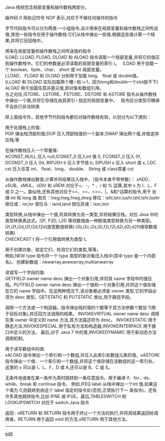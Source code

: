 Java 栈帧包含局部变量和操作数栈两部分。

操作码 0 用助记符号 NOP 表示,对应于不做任何操作的指令

字节代码指令可以分为两类:一小组指令,设计用来在局部变量和操作数栈之间传送值;其他一些指令仅用于操作数栈:它们从栈中弹出一些值,根据这些值计算一个结果,并将它压回栈中。

用来在局部变量和操作数栈之间传送值的指令：  
ILOAD, LLOAD, FLOAD, DLOAD 和 ALOAD 指令读取一个局部变量,并将它的值压到操作数栈中。它们的参数是必须读取的局部变量的索引 i。  
ILOAD 用于加载一个 boolean、byte、char、 short 或 int 局部变量。   
LLOAD、 FLOAD 和 DLOAD 分别用于加载 long、 float 或 double值。  
(LLOAD 和 DLOAD 实际加载两个槽 i 和 i+1，因为long和double一个slot放不下)  
ALOAD 用于加载任意非基元值,即对象和数组引用。  
与之对应,ISTORE、LSTORE、FSTORE、DSTORE 和 ASTORE 指令从操作数栈中弹出一个值,并将它存储在由其索引 i 指定的局部变量中。  
指令区分类型可确保不会执行非法转换

除上面指令外，其他字节代码指令都仅对操作数栈有效，以划分为以下类别：

用于处理栈上的值:  
POP 弹出栈顶部的值;DUP 压入顶部栈值的一个副本;SWAP 弹出两个值,并按逆序压栈;等

在操作数栈压入一个常量值:  
ACONST_NULL 压入 null,ICONST_0 压入int 值 0, FCONST_0 压入 0f, DCONST_0 压入 0d, BIPUSH b 压入字节值 b, SIPUSH s 压入 short 值 s, 
LDC cst 压入任意 int、 float、long、 double、 String 或 class常量 cst

从操作数栈弹出数值,计算并将结果压入栈中，（指令本身不带参数）：
xADD、xSUB、xMUL、xDIV 和 xREM 对应于+、-、* 、/ 和 % 运算,其中 x 为 I、L、F 或 D 之一。类似地,还有其他对应于<<、>>、>>>、|、&和^运算的指令,用于
处理 int 和 long 值
取负：ineg,lneg,fneg,dneg 
移位：ishl,lshr,iushr,lshl,lshr,lushr 
按位或：ior,lor 
按位与：iand,land 
按位异或：ixor,lxor 

类型转换,从栈中弹出一个值,将其转换为另一类型,并将结果压栈。对应 Java 中的类型转换表达式。I2F, F2D, L2D 等将数值由一种数值类型转换为另一种类型。i2l,i2f,i2d,l2f,l2d,f2d(放宽数值转换) i2b,i2c,i2s,l2i,f2i,f2l,d2i,d2l,d2f(缩窄数值转换)  
CHECKCAST t 将一个引用值转换为类型 t。

用于创建对象、锁定它们、检测它们的类型,等等。  
例如,NEW type 指令将一个 type 类型的新对象压入栈中(其中 type 是一个内部名)。
创建新数组：newarray,anewarray,multianwarray 

读或写一个字段的值:  
GETFIELD owner name desc 弹出一个对象引用,并将其 name 字段中的值压栈。PUTFIELD owner name desc 弹出一个值和一个对象引用,并将这个值存储在它的 name 字段中。在这两种情况下,该对象都必须是 owner 类型,它的字段必须为 desc 类型。GETSTATIC 和 PUTSTATIC 类似,用于静态字段。

调用一个方法或一个构造器。指令弹出栈的值的个数等于其方法参数个数加 1(用于目标对象),并压回方法调用的结果。
INVOKEVIRTUAL owner name desc 调用在类 owner 中定义的 name 方法,其方法描述符为 desc。
INVOKESTATIC 用于静态方法,INVOKESPECIAL 用于私有方法和构造器,INVOKEINTERFACE 用于接口中定义的方法。
最后,对于 Java 7 中的类,INVOKEDYNAMIC 用于新动态方法调用机制。

用于读写数组中的值:  
xALOAD 指令弹出一个索引和一个数组,并压入此索引处数组元素的值。xASTORE 指令弹出一个值、一个索引和一个数组,并将这个值存储在该数组的这一索引处。这里的 x 可以是 I、L、F、D 或 A,还可以是 B、C 或 S。

无条件地或者在某一条件为真时跳转到一条任意指令。用于编译 if、for、do、while、break 和 continue 指令。
例如,IFEQ label 从栈中弹出一个int 值,如果这个值为 0,则跳转到由这个 label 指定的指令处(否则,正常执行下一
条指令)。还有许多其他跳转指令,比如 IFNE 或 IFGE。最后,TABLESWITCH 和LOOKUPSWITCH 对应于 switch Java 指令

返回 :
xRETURN 和 RETURN 指令用于终止一个方法的执行,并将其结果返回给调用者。RETURN 用于返回 void 的方法,xRETURN 用于其他方法。

-----

[edit](https://github.com/saaavsaaa/saaavsaaa.github.io/edit/master/aaa/Java_Byte_Code.md)
